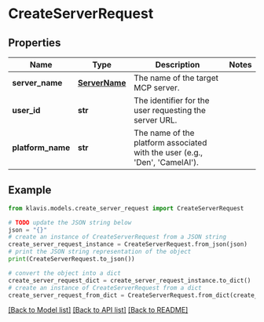 # CreateServerRequest


## Properties

Name | Type | Description | Notes
------------ | ------------- | ------------- | -------------
**server_name** | [**ServerName**](ServerName.md) | The name of the target MCP server. | 
**user_id** | **str** | The identifier for the user requesting the server URL. | 
**platform_name** | **str** | The name of the platform associated with the user (e.g., &#39;Den&#39;, &#39;CamelAI&#39;). | 

## Example

```python
from klavis.models.create_server_request import CreateServerRequest

# TODO update the JSON string below
json = "{}"
# create an instance of CreateServerRequest from a JSON string
create_server_request_instance = CreateServerRequest.from_json(json)
# print the JSON string representation of the object
print(CreateServerRequest.to_json())

# convert the object into a dict
create_server_request_dict = create_server_request_instance.to_dict()
# create an instance of CreateServerRequest from a dict
create_server_request_from_dict = CreateServerRequest.from_dict(create_server_request_dict)
```
[[Back to Model list]](../README.md#documentation-for-models) [[Back to API list]](../README.md#documentation-for-api-endpoints) [[Back to README]](../README.md)


